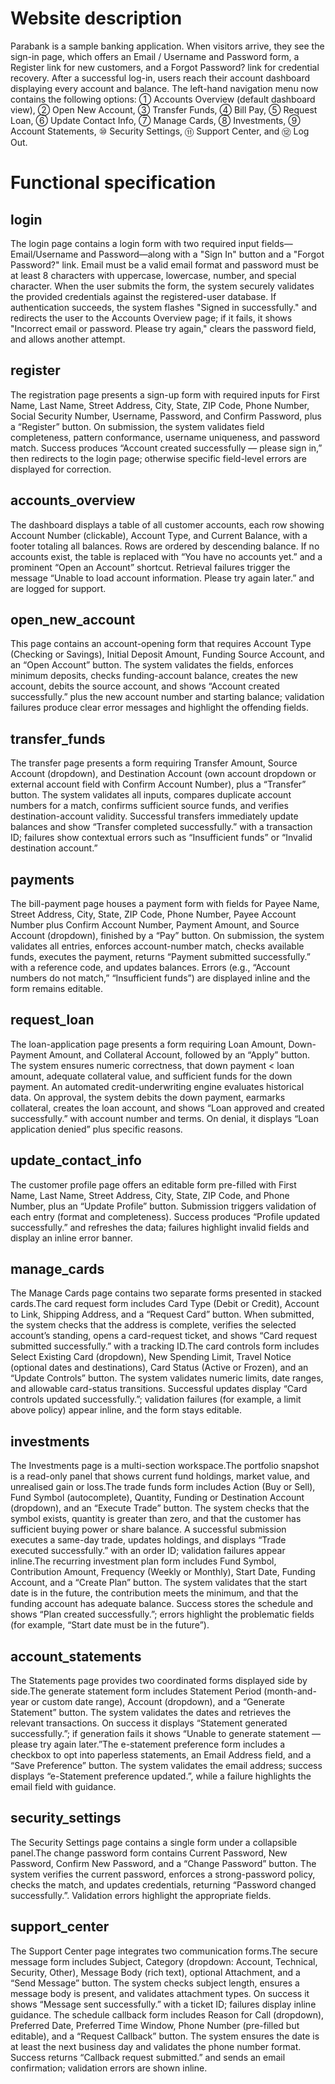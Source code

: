 # Website description
Parabank is a sample banking application. When visitors arrive, they see the sign-in page, which offers an Email / Username and Password form, a Register link for new customers, and a Forgot Password? link for credential recovery. After a successful log-in, users reach their account dashboard displaying every account and balance. The left-hand navigation menu now contains the following options: ① Accounts Overview (default dashboard view), ② Open New Account, ③ Transfer Funds, ④ Bill Pay, ⑤ Request Loan, ⑥ Update Contact Info, ⑦ Manage Cards, ⑧ Investments, ⑨ Account Statements, ⑩ Security Settings, ⑪ Support Center, and ⑫ Log Out.

# Functional specification

## login
The login page contains a login form with two required input fields—Email/Username and Password—along with a "Sign In" button and a "Forgot Password?" link. Email must be a valid email format and password must be at least 8 characters with uppercase, lowercase, number, and special character. When the user submits the form, the system securely validates the provided credentials against the registered-user database. If authentication succeeds, the system flashes "Signed in successfully." and redirects the user to the Accounts Overview page; if it fails, it shows "Incorrect email or password. Please try again," clears the password field, and allows another attempt.

## register
The registration page presents a sign-up form with required inputs for First Name, Last Name, Street Address, City, State, ZIP Code, Phone Number, Social Security Number, Username, Password, and Confirm Password, plus a “Register” button. On submission, the system validates field completeness, pattern conformance, username uniqueness, and password match. Success produces “Account created successfully — please sign in,” then redirects to the login page; otherwise specific field-level errors are displayed for correction.

## accounts_overview
The dashboard displays a table of all customer accounts, each row showing Account Number (clickable), Account Type, and Current Balance, with a footer totaling all balances. Rows are ordered by descending balance. If no accounts exist, the table is replaced with “You have no accounts yet.” and a prominent “Open an Account” shortcut. Retrieval failures trigger the message “Unable to load account information. Please try again later.” and are logged for support.

## open_new_account
This page contains an account-opening form that requires Account Type (Checking or Savings), Initial Deposit Amount, Funding Source Account, and an “Open Account” button. The system validates the fields, enforces minimum deposits, checks funding-account balance, creates the new account, debits the source account, and shows “Account created successfully.” plus the new account number and starting balance; validation failures produce clear error messages and highlight the offending fields.

## transfer_funds
The transfer page presents a form requiring Transfer Amount, Source Account (dropdown), and Destination Account (own account dropdown or external account field with Confirm Account Number), plus a “Transfer” button. The system validates all inputs, compares duplicate account numbers for a match, confirms sufficient source funds, and verifies destination-account validity. Successful transfers immediately update balances and show “Transfer completed successfully.” with a transaction ID; failures show contextual errors such as “Insufficient funds” or “Invalid destination account.”

## payments
The bill-payment page houses a payment form with fields for Payee Name, Street Address, City, State, ZIP Code, Phone Number, Payee Account Number plus Confirm Account Number, Payment Amount, and Source Account (dropdown), finished by a “Pay” button. On submission, the system validates all entries, enforces account-number match, checks available funds, executes the payment, returns “Payment submitted successfully.” with a reference code, and updates balances. Errors (e.g., “Account numbers do not match,” “Insufficient funds”) are displayed inline and the form remains editable.

## request_loan
The loan-application page presents a form requiring Loan Amount, Down-Payment Amount, and Collateral Account, followed by an “Apply” button. The system ensures numeric correctness, that down payment < loan amount, adequate collateral value, and sufficient funds for the down payment. An automated credit-underwriting engine evaluates historical data. On approval, the system debits the down payment, earmarks collateral, creates the loan account, and shows “Loan approved and created successfully.” with account number and terms. On denial, it displays “Loan application denied” plus specific reasons.

## update_contact_info
The customer profile page offers an editable form pre-filled with First Name, Last Name, Street Address, City, State, ZIP Code, and Phone Number, plus an “Update Profile” button. Submission triggers validation of each entry (format and completeness). Success produces “Profile updated successfully.” and refreshes the data; failures highlight invalid fields and display an inline error banner.

## manage_cards
The Manage Cards page contains two separate forms presented in stacked cards.The card request form includes Card Type (Debit or Credit), Account to Link, Shipping Address, and a “Request Card” button. When submitted, the system checks that the address is complete, verifies the selected account’s standing, opens a card-request ticket, and shows “Card request submitted successfully.” with a tracking ID.The card controls form includes Select Existing Card (dropdown), New Spending Limit, Travel Notice (optional dates and destinations), Card Status (Active or Frozen), and an “Update Controls” button. The system validates numeric limits, date ranges, and allowable card-status transitions. Successful updates display “Card controls updated successfully.”; validation failures (for example, a limit above policy) appear inline, and the form stays editable.

## investments
The Investments page is a multi-section workspace.The portfolio snapshot is a read-only panel that shows current fund holdings, market value, and unrealised gain or loss.The trade funds form includes Action (Buy or Sell), Fund Symbol (autocomplete), Quantity, Funding or Destination Account (dropdown), and an “Execute Trade” button. The system checks that the symbol exists, quantity is greater than zero, and that the customer has sufficient buying power or share balance. A successful submission executes a same-day trade, updates holdings, and displays “Trade executed successfully.” with an order ID; validation failures appear inline.The recurring investment plan form includes Fund Symbol, Contribution Amount, Frequency (Weekly or Monthly), Start Date, Funding Account, and a “Create Plan” button. The system validates that the start date is in the future, the contribution meets the minimum, and that the funding account has adequate balance. Success stores the schedule and shows “Plan created successfully.”; errors highlight the problematic fields (for example, “Start date must be in the future”).

## account_statements
The Statements page provides two coordinated forms displayed side by side.The generate statement form includes Statement Period (month-and-year or custom date range), Account (dropdown), and a “Generate Statement” button. The system validates the dates and retrieves the relevant transactions. On success it displays “Statement generated successfully.”; if generation fails it shows “Unable to generate statement — please try again later.”The e-statement preference form includes a checkbox to opt into paperless statements, an Email Address field, and a “Save Preference” button. The system validates the email address; success displays “e-Statement preference updated.”, while a failure highlights the email field with guidance.

## security_settings
The Security Settings page contains a single form under a collapsible panel.The change password form contains Current Password, New Password, Confirm New Password, and a “Change Password” button. The system verifies the current password, enforces a strong-password policy, checks the match, and updates credentials, returning “Password changed successfully.”. Validation errors highlight the appropriate fields.

## support_center
The Support Center page integrates two communication forms.The secure message form includes Subject, Category (dropdown: Account, Technical, Security, Other), Message Body (rich text), optional Attachment, and a “Send Message” button. The system checks subject length, ensures a message body is present, and validates attachment types. On success it shows “Message sent successfully.” with a ticket ID; failures display inline guidance. The schedule callback form includes Reason for Call (dropdown), Preferred Date, Preferred Time Window, Phone Number (pre-filled but editable), and a “Request Callback” button. The system ensures the date is at least the next business day and validates the phone number format. Success returns “Callback request submitted.” and sends an email confirmation; validation errors are shown inline.
